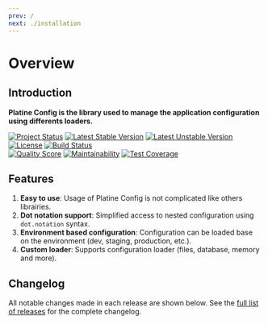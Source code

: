 ```yaml
---
prev: /
next: ./installation
---
```


# Overview
## Introduction
**Platine Config is the library used to manage the application configuration using differents loaders.**

[![Project Status](http://opensource.box.com/badges/active.svg)](http://opensource.box.com/badges)
[![Latest Stable Version](https://poser.pugx.org/platine-php/config/v)](https://packagist.org/packages/platine-php/config)
[![Latest Unstable Version](https://poser.pugx.org/platine-php/config/v/unstable)](https://packagist.org/packages/platine-php/config)
[![License](https://poser.pugx.org/platine-php/config/license)](https://packagist.org/packages/platine-php/config)
[![Build Status](https://img.shields.io/travis/platine-php/config/develop.svg?style=flat-square)](https://travis-ci.com/platine-php/config)  
[![Quality Score](https://img.shields.io/scrutinizer/g/platine-php/config.svg?style=flat-square)](https://scrutinizer-ci.com/g/platine-php/config)
[![Maintainability](https://api.codeclimate.com/v1/badges/22b42aec3f094dda6772/maintainability)](https://codeclimate.com/github/platine-php/config/maintainability)
[![Test Coverage](https://api.codeclimate.com/v1/badges/22b42aec3f094dda6772/test_coverage)](https://codeclimate.com/github/platine-php/config/test_coverage)

## Features
1. **Easy to use**: Usage of Platine Config is not complicated like others librairies.
1. **Dot notation support**: Simplified access to nested configuration using `dot.notation` syntax.
1. **Environment based configuration**: Configuration can be loaded base on the environment (dev, staging, production, etc.).
1. **Custom loader**: Supports configuration loader (files, database, memory and more).

## Changelog
All notable changes made in each release are shown below. See the [full list of releases](https://github.com/platine-php/config/releases) for the complete changelog.